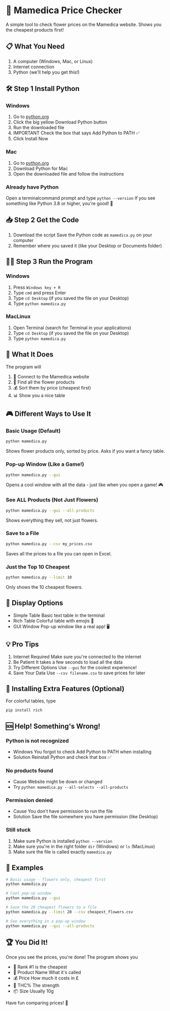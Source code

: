 # 🌿 Mamedica Price Checker

A simple tool to check flower prices on the Mamedica website. Shows you the cheapest products first!

## 📋 What You Need

1. A computer (Windows, Mac, or Linux)
2. Internet connection
3. Python (we'll help you get this!)

## 🛠️ Step 1 Install Python

### Windows
1. Go to [python.org](httpspython.org)
2. Click the big yellow Download Python button
3. Run the downloaded file
4. IMPORTANT Check the box that says Add Python to PATH ✅
5. Click Install Now

### Mac
1. Go to [python.org](httpspython.org)
2. Download Python for Mac
3. Open the downloaded file and follow the instructions

### Already have Python
Open a terminalcommand prompt and type `python --version`
If you see something like Python 3.8 or higher, you're good! 🎉

## 📥 Step 2 Get the Code

1. Download the script Save the Python code as `mamedica.py` on your computer
2. Remember where you saved it (like your Desktop or Documents folder)

## 🏃‍♂️ Step 3 Run the Program

### Windows
1. Press `Windows key + R`
2. Type `cmd` and press Enter
3. Type `cd Desktop` (if you saved the file on your Desktop)
4. Type `python mamedica.py`

### MacLinux
1. Open Terminal (search for Terminal in your applications)
2. Type `cd Desktop` (if you saved the file on your Desktop)
3. Type `python mamedica.py`

## 🎯 What It Does

The program will
1. 📡 Connect to the Mamedica website
2. 🌿 Find all the flower products
3. 💰 Sort them by price (cheapest first)
4. 📊 Show you a nice table

## 🎮 Different Ways to Use It

### Basic Usage (Default)
```bash
python mamedica.py
```
Shows flower products only, sorted by price. Asks if you want a fancy table.

### Pop-up Window (Like a Game!)
```bash
python mamedica.py --gui
```
Opens a cool window with all the data - just like when you open a game! 🎮

### See ALL Products (Not Just Flowers)
```bash
python mamedica.py --gui --all-products
```
Shows everything they sell, not just flowers.

### Save to a File
```bash
python mamedica.py --csv my_prices.csv
```
Saves all the prices to a file you can open in Excel.

### Just the Top 10 Cheapest
```bash
python mamedica.py --limit 10
```
Only shows the 10 cheapest flowers.

## 🎨 Display Options

- Simple Table Basic text table in the terminal
- Rich Table Colorful table with emojis 🌈
- GUI Window Pop-up window like a real app! 🖥️

## 💡 Pro Tips

1. Internet Required Make sure you're connected to the internet
2. Be Patient It takes a few seconds to load all the data
3. Try Different Options Use `--gui` for the coolest experience!
4. Save Your Data Use `--csv filename.csv` to save prices for later

## 🔧 Installing Extra Features (Optional)

For colorful tables, type
```bash
pip install rich
```

## 🆘 Help! Something's Wrong!

### Python is not recognized
- Windows You forgot to check Add Python to PATH when installing
- Solution Reinstall Python and check that box ✅

### No products found
- Cause Website might be down or changed
- Try `python mamedica.py --all-selects --all-products`

### Permission denied
- Cause You don't have permission to run the file
- Solution Save the file somewhere you have permission (like Desktop)

### Still stuck
1. Make sure Python is installed `python --version`
2. Make sure you're in the right folder `dir` (Windows) or `ls` (MacLinux)
3. Make sure the file is called exactly `mamedica.py`

## 🎯 Examples

```bash
# Basic usage - flowers only, cheapest first
python mamedica.py

# Cool pop-up window
python mamedica.py --gui

# Save the 20 cheapest flowers to a file
python mamedica.py --limit 20 --csv cheapest_flowers.csv

# See everything in a pop-up window
python mamedica.py --gui --all-products
```

## 🏆 You Did It!

Once you see the prices, you're done! The program shows you
- 🏅 Rank #1 is the cheapest
- 🌿 Product Name What it's called
- 💰 Price How much it costs in £
- 🧪 THC% The strength
- 📦 Size Usually 10g

Have fun comparing prices! 🎉